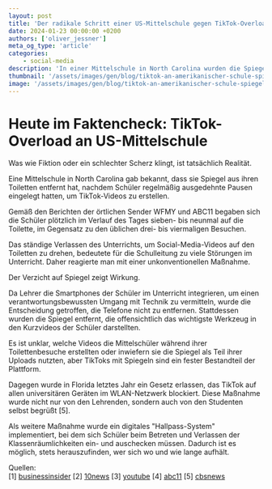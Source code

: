 ```yaml
---
layout: post
title: 'Der radikale Schritt einer US-Mittelschule gegen TikTok-Overload: Spiegel aus Toiletten verbannt!'
date: 2024-01-23 00:00:00 +0200
authors: ['oliver_jessner']
meta_og_type: 'article'
categories:
    - social-media
description: 'In einer Mittelschule in North Carolina wurden die Spiegel aus den Toiletten entfernt, nachdem Schüler begannen, ausgedehnte Pausen zu machen, um TikTok-Videos zu drehen. Die Schulleitung reagierte auf die Störung des Unterrichts, indem sie die Spiegel entfernte.'
thumbnail: '/assets/images/gen/blog/tiktok-an-amerikanischer-schule-spiegel-aus-toiletten-verbannt/header_thumbnail.webp'
image: '/assets/images/gen/blog/tiktok-an-amerikanischer-schule-spiegel-aus-toiletten-verbannt/header.webp'
---
```


# Heute im Faktencheck: TikTok-Overload an US-Mittelschule

Was wie Fiktion oder ein schlechter Scherz klingt, ist tatsächlich Realität.

Eine Mittelschule in North Carolina gab bekannt, dass sie Spiegel aus ihren Toiletten entfernt hat, nachdem Schüler regelmäßig ausgedehnte Pausen eingelegt hatten, um TikTok-Videos zu erstellen.

Gemäß den Berichten der örtlichen Sender WFMY und ABC11 begaben sich die Schüler plötzlich im Verlauf des Tages sieben- bis neunmal auf die Toilette, im Gegensatz zu den üblichen drei- bis viermaligen Besuchen.

Das ständige Verlassen des Unterrichts, um Social-Media-Videos auf den Toiletten zu drehen, bedeutete für die Schulleitung zu viele Störungen im Unterricht. Daher reagierte man mit einer unkonventionellen Maßnahme.

Der Verzicht auf Spiegel zeigt Wirkung.

Da Lehrer die Smartphones der Schüler im Unterricht integrieren, um einen verantwortungsbewussten Umgang mit Technik zu vermitteln, wurde die Entscheidung getroffen, die Telefone nicht zu entfernen. Stattdessen wurden die Spiegel entfernt, die offensichtlich das wichtigste Werkzeug in den Kurzvideos der Schüler darstellten.

Es ist unklar, welche Videos die Mittelschüler während ihrer Toilettenbesuche erstellten oder inwiefern sie die Spiegel als Teil ihrer Uploads nutzten, aber TikToks mit Spiegeln sind ein fester Bestandteil der Plattform.

Dagegen wurde in Florida letztes Jahr ein Gesetz erlassen, das TikTok auf allen universitären Geräten im WLAN-Netzwerk blockiert. Diese Maßnahme wurde nicht nur von den Lehrenden, sondern auch von den Studenten selbst begrüßt [5].

Als weitere Maßnahme wurde ein digitales "Hallpass-System" implementiert, bei dem sich Schüler beim Betreten und Verlassen der Klassenräumlichkeiten ein- und auschecken müssen. Dadurch ist es möglich, stets herauszufinden, wer sich wo und wie lange aufhält.

Quellen:  
[1] [businessinsider](https://www.businessinsider.com/middle-school-removed-bathroom-mirrors-stop-students-filming-tiktoks-2024-1)
[2] [10news](https://www.10news.com/news/fact-or-fiction/fact-or-fiction-school-removes-bathroom-mirrors-because-of-tiktok#:~:text=It's%20true.,say%20it%20did%20the%20trick.)
[3] [youtube](https://www.youtube.com/watch?v=yfKCmdf6mAY)
[4] [abc11](https://abc11.com/bathroom-mirrors-tiktok-southern-alamance-middle-school-removed/14344432/)
[5] [cbsnews](https://www.cbsnews.com/miami/news/fiu-bans-access-to-tiktok-from-internal-wifi-network/#:~:text=MIAMI%20%2D%20The%20popular%20video%20app,from%20the%20university's%20wifi%20system.)

